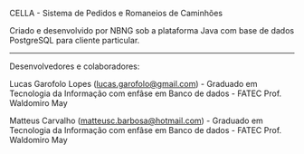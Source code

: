 CELLA - Sistema de Pedidos e Romaneios de Caminhões

Criado e desenvolvido por NBNG sob a plataforma Java com base de dados PostgreSQL para cliente particular.

*********************************************************************************************************

Desenvolvedores e colaboradores:

Lucas Garofolo Lopes (lucas.garofolo@gmail.com) - Graduado em Tecnologia da Informação com enfâse em Banco de dados - FATEC Prof. Waldomiro May

Matteus Carvalho (matteusc.barbosa@hotmail.com) - Graduado em Tecnologia da Informação com enfâse em Banco de dados - FATEC Prof. Waldomiro May



